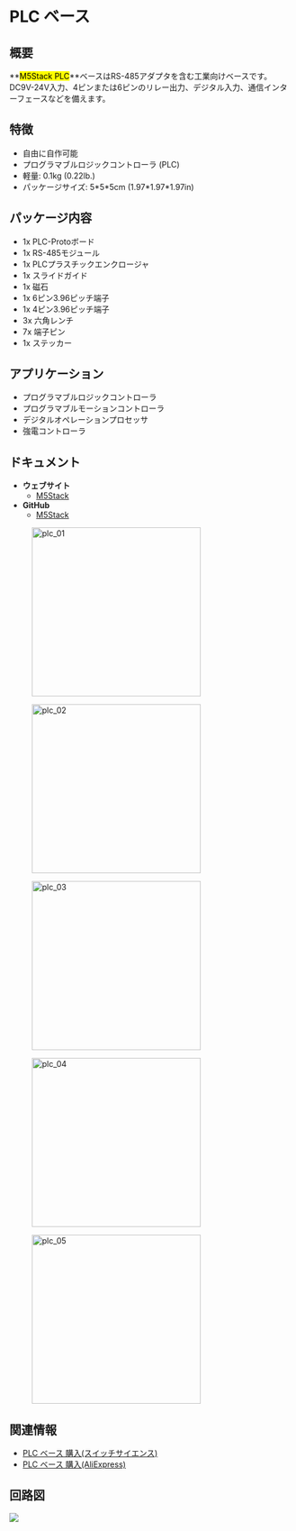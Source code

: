 # PLC ベース



## 概要

**<mark>M5Stack PLC</mark>**ベースはRS-485アダプタを含む工業向けベースです。
DC9V-24V入力、4ピンまたは6ピンのリレー出力、デジタル入力、通信インターフェースなどを備えます。

## 特徴

- 自由に自作可能
- プログラマブルロジックコントローラ (PLC)
- 軽量: 0.1kg (0.22lb.)
- パッケージサイズ: 5\*5\*5cm (1.97\*1.97\*1.97in)

## パッケージ内容

- 1x PLC-Protoボード
- 1x RS-485モジュール
- 1x PLCプラスチックエンクロージャ
- 1x スライドガイド
- 1x 磁石
- 1x 6ピン3.96ピッチ端子
- 1x 4ピン3.96ピッチ端子
- 3x 六角レンチ
- 7x 端子ピン
- 1x ステッカー

## アプリケーション

- プログラマブルロジックコントローラ
- プログラマブルモーションコントローラ
- デジタルオペレーションプロセッサ
- 強電コントローラ

## ドキュメント

- **ウェブサイト**
  - [M5Stack](https://m5stack.com)
- **GitHub**
  - [M5Stack](https://github.com/m5stack/M5Stack)

<figure>
  <img src="assets/img/product_pics/bases/plc_01.jpg" alt="plc_01" width="300px" height="300px">
</figure>
<figure>
  <img src="assets/img/product_pics/bases/plc_02.jpg" alt="plc_02" width="300px" height="300px">
</figure>
<figure>
  <img src="assets/img/product_pics/bases/plc_03.jpg" alt="plc_03" width="300px" height="300px">
</figure>
<figure>
  <img src="assets/img/product_pics/bases/plc_04.jpg" alt="plc_04" width="300px" height="300px">
</figure>
<figure>
  <img src="assets/img/product_pics/bases/plc_05.jpg" alt="plc_05" width="300px" height="300px">
</figure>

## 関連情報

- [PLC ベース 購入(スイッチサイエンス)](https://www.switch-science.com/catalog/3992/)
- [PLC ベース 購入(AliExpress)](https://www.aliexpress.com/store/product/M5Stack-plc-rs485-ACS712-5B-dinrail/3226069_32874916056.html)

## 回路図

<img src="assets/img/product_pics/base/plc_sch.png">